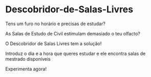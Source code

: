 # Descobridor-de-Salas-Livres

Tens um furo no horário e precisas de estudar?

As Salas de Estudo de Civil estimulam demasiado o teu olfacto?

O Descobridor de Salas Livres tem a solução!

Introduz o dia e a hora que queres estudar e ele encontra salas de mestrado disponíveis

Experimenta agora!
